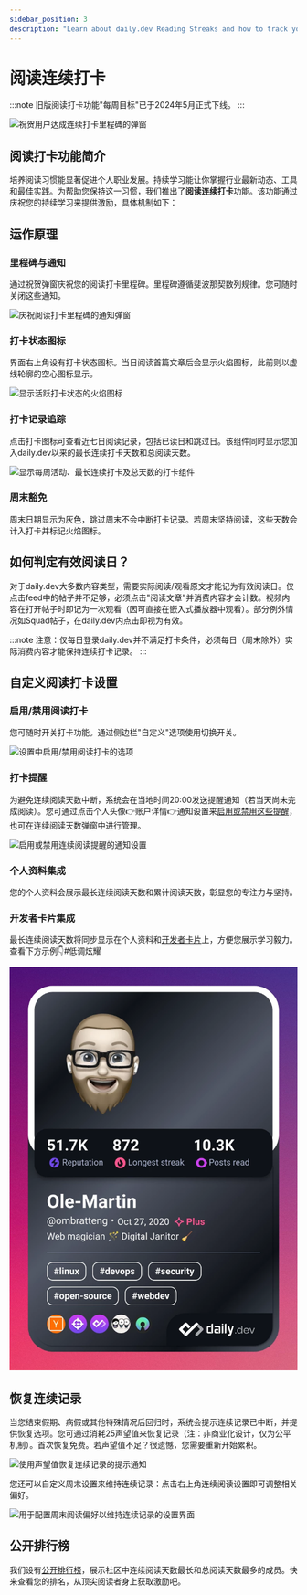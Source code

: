 ```yaml
---
sidebar_position: 3
description: "Learn about daily.dev Reading Streaks and how to track your reading habits, view milestones, and stay consistent with reminders and streak restoration."
---
```


# 阅读连续打卡

:::note
旧版阅读打卡功能"每周目标"已于2024年5月正式下线。
:::

![祝贺用户达成连续打卡里程碑的弹窗](https://daily-now-res.cloudinary.com/image/upload/v1719905254/docs/mTR8YyOxU_1.webp)

## 阅读打卡功能简介

培养阅读习惯能显著促进个人职业发展。持续学习能让你掌握行业最新动态、工具和最佳实践。为帮助您保持这一习惯，我们推出了**阅读连续打卡**功能。该功能通过庆祝您的持续学习来提供激励，具体机制如下：

## 运作原理

### 里程碑与通知

通过祝贺弹窗庆祝您的阅读打卡里程碑。里程碑遵循斐波那契数列规律。您可随时关闭这些通知。

![庆祝阅读打卡里程碑的通知弹窗](https://daily-now-res.cloudinary.com/image/upload/v1719905253/docs/content_376c6ea1-ab0b-4402-bddb-d4ac5c28d237.webp)

### 打卡状态图标

界面右上角设有打卡状态图标。当日阅读首篇文章后会显示火焰图标，此前则以虚线轮廓的空心图标显示。

![显示活跃打卡状态的火焰图标](https://daily-now-res.cloudinary.com/image/upload/v1719905253/docs/content_7bdd0401-c9cd-45ab-88e0-45b49197e34f.webp)

### 打卡记录追踪

点击打卡图标可查看近七日阅读记录，包括已读日和跳过日。该组件同时显示您加入daily.dev以来的最长连续打卡天数和总阅读天数。

![显示每周活动、最长连续打卡及总天数的打卡组件](https://daily-now-res.cloudinary.com/image/upload/v1719905253/docs/content_ab5fd98a-3e8a-4c64-b4fe-c103ee92fdf7.webp)

### 周末豁免

周末日期显示为灰色，跳过周末不会中断打卡记录。若周末坚持阅读，这些天数会计入打卡并标记火焰图标。

## 如何判定有效阅读日？

对于daily.dev大多数内容类型，需要实际阅读/观看原文才能记为有效阅读日。仅点击feed中的帖子并不足够，必须点击"阅读文章"并消费内容才会计数。视频内容在打开帖子时即记为一次观看（因可直接在嵌入式播放器中观看）。部分例外情况如Squad帖子，在daily.dev内点击即视为有效。

:::note
注意：仅每日登录daily.dev并不满足打卡条件，必须每日（周末除外）实际消费内容才能保持连续打卡记录。
:::

## 自定义阅读打卡设置

### 启用/禁用阅读打卡

您可随时开关打卡功能。通过侧边栏"自定义"选项使用切换开关。

![设置中启用/禁用阅读打卡的选项](https://daily-now-res.cloudinary.com/image/upload/v1719905253/docs/content_5508690a-ba29-4d47-94cb-4cb714ca948c.webp)

### 打卡提醒

为避免连续阅读天数中断，系统会在当地时间20:00发送提醒通知（若当天尚未完成阅读）。您可通过点击个人头像👉账户详情👉通知设置来[启用或禁用这些提醒](https://app.daily.dev/account/notifications)，也可在连续阅读天数弹窗中进行管理。

![启用或禁用连续阅读提醒的通知设置](https://daily-now-res.cloudinary.com/image/upload/v1719905253/docs/content_27fd1816-4348-4624-a6f2-faceb2d68605.webp)

### 个人资料集成

您的个人资料会展示最长连续阅读天数和累计阅读天数，彰显您的专注力与坚持。

### 开发者卡片集成

最长连续阅读天数将同步显示在个人资料和[开发者卡片](https://app.daily.dev/devcard)上，方便您展示学习毅力。查看下方示例👇#低调炫耀

![展示用户最长连续阅读天数和阅读数据的开发者卡片](https://raw.githubusercontent.com/omBratteng/omBratteng/devcard/devcard-background.webp)

## 恢复连续记录

当您结束假期、病假或其他特殊情况后回归时，系统会提示连续记录已中断，并提供恢复选项。您可通过消耗25声望值来恢复记录（注：非商业化设计，仅为公平机制）。首次恢复免费。若声望值不足？很遗憾，您需要重新开始累积。

![使用声望值恢复连续记录的提示通知](https://github.com/user-attachments/assets/b9535d48-b778-4442-b51b-9ede3c81d0a6)

您还可以自定义周末设置来维持连续记录：点击右上角连续阅读设置即可调整相关偏好。

![用于配置周末阅读偏好以维持连续记录的设置界面](https://github.com/user-attachments/assets/21223960-bf13-47f0-81f9-3bd42baf6ffb)

## 公开排行榜

我们设有[公开排行榜](https://app.daily.dev/users)，展示社区中连续阅读天数最长和总阅读天数最多的成员。快来查看您的排名，从顶尖阅读者身上获取激励吧。